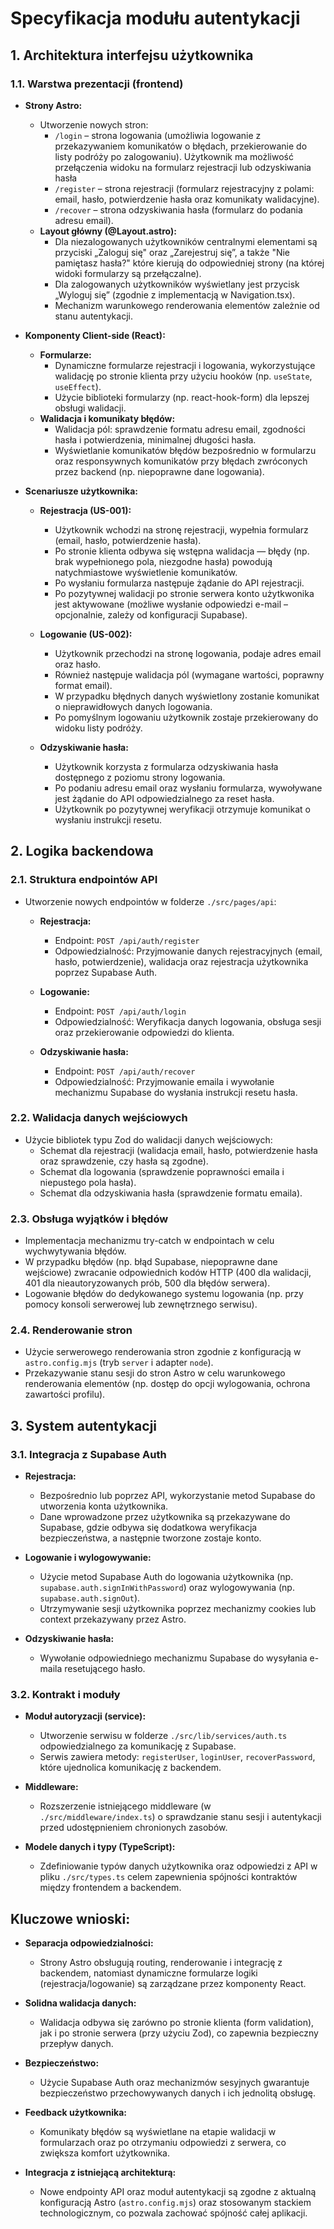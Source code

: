 # Specyfikacja modułu autentykacji

## 1. Architektura interfejsu użytkownika

### 1.1. Warstwa prezentacji (frontend)
- **Strony Astro:**  
  - Utworzenie nowych stron:  
    - `/login` – strona logowania (umożliwia logowanie z przekazywaniem komunikatów o błędach, przekierowanie do listy podróży po zalogowaniu). Użytkownik ma możliwość przełączenia widoku na formularz rejestracji lub odzyskiwania hasła
    - `/register` – strona rejestracji (formularz rejestracyjny z polami: email, hasło, potwierdzenie hasła oraz komunikaty walidacyjne).
    - `/recover` – strona odzyskiwania hasła (formularz do podania adresu email).
  - **Layout główny (@Layout.astro):**  
    - Dla niezalogowanych użytkowników centralnymi elementami są przyciski „Zaloguj się" oraz „Zarejestruj się”, a także "Nie pamiętasz hasła?" które kierują do odpowiedniej strony (na której widoki formularzy są przełączalne).
    - Dla zalogowanych użytkowników wyświetlany jest przycisk „Wyloguj się” (zgodnie z implementacją w Navigation.tsx).
    - Mechanizm warunkowego renderowania elementów zależnie od stanu autentykacji.

- **Komponenty Client-side (React):**  
  - **Formularze:**  
    - Dynamiczne formularze rejestracji i logowania, wykorzystujące walidację po stronie klienta przy użyciu hooków (np. `useState`, `useEffect`).
    - Użycie biblioteki formularzy (np. react-hook-form) dla lepszej obsługi walidacji.
  - **Walidacja i komunikaty błędów:**  
    - Walidacja pól: sprawdzenie formatu adresu email, zgodności hasła i potwierdzenia, minimalnej długości hasła.
    - Wyświetlanie komunikatów błędów bezpośrednio w formularzu oraz responsywnych komunikatów przy błędach zwróconych przez backend (np. niepoprawne dane logowania).
  
- **Scenariusze użytkownika:**  
  - **Rejestracja (US-001):**  
    - Użytkownik wchodzi na stronę rejestracji, wypełnia formularz (email, hasło, potwierdzenie hasła).  
    - Po stronie klienta odbywa się wstępna walidacja — błędy (np. brak wypełnionego pola, niezgodne hasła) powodują natychmiastowe wyświetlenie komunikatów.
    - Po wysłaniu formularza następuje żądanie do API rejestracji.
    - Po pozytywnej walidacji po stronie serwera konto użytkwonika jest aktywowane (możliwe wysłanie odpowiedzi e-mail – opcjonalnie, zależy od konfiguracji Supabase).
  
  - **Logowanie (US-002):**  
    - Użytkownik przechodzi na stronę logowania, podaje adres email oraz hasło.
    - Również następuje walidacja pól (wymagane wartości, poprawny format email).
    - W przypadku błędnych danych wyświetlony zostanie komunikat o nieprawidłowych danych logowania.
    - Po pomyślnym logowaniu użytkownik zostaje przekierowany do widoku listy podróży.

  - **Odzyskiwanie hasła:**  
    - Użytkownik korzysta z formularza odzyskiwania hasła dostępnego z poziomu strony logowania.
    - Po podaniu adresu email oraz wysłaniu formularza, wywoływane jest żądanie do API odpowiedzialnego za reset hasła.
    - Użytkownik po pozytywnej weryfikacji otrzymuje komunikat o wysłaniu instrukcji resetu.

## 2. Logika backendowa

### 2.1. Struktura endpointów API
- Utworzenie nowych endpointów w folderze `./src/pages/api`:
  - **Rejestracja:**  
    - Endpoint: `POST /api/auth/register`  
    - Odpowiedzialność: Przyjmowanie danych rejestracyjnych (email, hasło, potwierdzenie), walidacja oraz rejestracja użytkownika poprzez Supabase Auth.
  
  - **Logowanie:**  
    - Endpoint: `POST /api/auth/login`  
    - Odpowiedzialność: Weryfikacja danych logowania, obsługa sesji oraz przekierowanie odpowiedzi do klienta.
  
  - **Odzyskiwanie hasła:**  
    - Endpoint: `POST /api/auth/recover`  
    - Odpowiedzialność: Przyjmowanie emaila i wywołanie mechanizmu Supabase do wysłania instrukcji resetu hasła.
  
### 2.2. Walidacja danych wejściowych
- Użycie bibliotek typu Zod do walidacji danych wejściowych:
  - Schemat dla rejestracji (walidacja email, hasło, potwierdzenie hasła oraz sprawdzenie, czy hasła są zgodne).
  - Schemat dla logowania (sprawdzenie poprawności emaila i niepustego pola hasła).
  - Schemat dla odzyskiwania hasła (sprawdzenie formatu emaila).

### 2.3. Obsługa wyjątków i błędów
- Implementacja mechanizmu try-catch w endpointach w celu wychwytywania błędów.
- W przypadku błędów (np. błąd Supabase, niepoprawne dane wejściowe) zwracanie odpowiednich kodów HTTP (400 dla walidacji, 401 dla nieautoryzowanych prób, 500 dla błędów serwera).
- Logowanie błędów do dedykowanego systemu logowania (np. przy pomocy konsoli serwerowej lub zewnętrznego serwisu).

### 2.4. Renderowanie stron
- Użycie serwerowego renderowania stron zgodnie z konfiguracją w `astro.config.mjs` (tryb `server` i adapter `node`).
- Przekazywanie stanu sesji do stron Astro w celu warunkowego renderowania elementów (np. dostęp do opcji wylogowania, ochrona zawartości profilu).

## 3. System autentykacji

### 3.1. Integracja z Supabase Auth
- **Rejestracja:**  
  - Bezpośrednio lub poprzez API, wykorzystanie metod Supabase do utworzenia konta użytkownika.
  - Dane wprowadzone przez użytkownika są przekazywane do Supabase, gdzie odbywa się dodatkowa weryfikacja bezpieczeństwa, a następnie tworzone zostaje konto.
  
- **Logowanie i wylogowywanie:**  
  - Użycie metod Supabase Auth do logowania użytkownika (np. `supabase.auth.signInWithPassword`) oraz wylogowywania (np. `supabase.auth.signOut`).
  - Utrzymywanie sesji użytkownika poprzez mechanizmy cookies lub context przekazywany przez Astro.
  
- **Odzyskiwanie hasła:**  
  - Wywołanie odpowiedniego mechanizmu Supabase do wysyłania e-maila resetującego hasło.
  
### 3.2. Kontrakt i moduły
- **Moduł autoryzacji (service):**  
  - Utworzenie serwisu w folderze `./src/lib/services/auth.ts` odpowiedzialnego za komunikację z Supabase.
  - Serwis zawiera metody: `registerUser`, `loginUser`, `recoverPassword`, które ujednolica komunikację z backendem.
  
- **Middleware:**  
  - Rozszerzenie istniejącego middleware (w `./src/middleware/index.ts`) o sprawdzanie stanu sesji i autentykacji przed udostępnieniem chronionych zasobów.
  
- **Modele danych i typy (TypeScript):**  
  - Zdefiniowanie typów danych użytkownika oraz odpowiedzi z API w pliku `./src/types.ts` celem zapewnienia spójności kontraktów między frontendem a backendem.

## Kluczowe wnioski:
- **Separacja odpowiedzialności:**  
  - Strony Astro obsługują routing, renderowanie i integrację z backendem, natomiast dynamiczne formularze logiki (rejestracja/logowanie) są zarządzane przez komponenty React.
  
- **Solidna walidacja danych:**  
  - Walidacja odbywa się zarówno po stronie klienta (form validation), jak i po stronie serwera (przy użyciu Zod), co zapewnia bezpieczny przepływ danych.
  
- **Bezpieczeństwo:**  
  - Użycie Supabase Auth oraz mechanizmów sesyjnych gwarantuje bezpieczeństwo przechowywanych danych i ich jednolitą obsługę.
  
- **Feedback użytkownika:**  
  - Komunikaty błędów są wyświetlane na etapie walidacji w formularzach oraz po otrzymaniu odpowiedzi z serwera, co zwiększa komfort użytkownika.
  
- **Integracja z istniejącą architekturą:**  
  - Nowe endpointy API oraz moduł autentykacji są zgodne z aktualną konfiguracją Astro (`astro.config.mjs`) oraz stosowanym stackiem technologicznym, co pozwala zachować spójność całej aplikacji.
